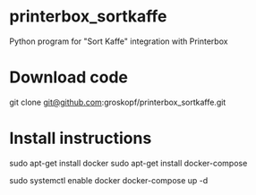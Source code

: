 # printerbox_sortkaffe
Python program for "Sort Kaffe" integration with Printerbox


# Download code
git clone git@github.com:groskopf/printerbox_sortkaffe.git

# Install instructions
sudo apt-get install docker
sudo apt-get install docker-compose

sudo systemctl enable docker
docker-compose up -d



